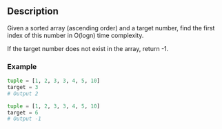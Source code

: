 ## Description
Given a sorted array (ascending order) and a target number, find the first index of this number in O(logn) time complexity.

If the target number does not exist in the array, return -1.

### Example 
```py
tuple = [1, 2, 3, 3, 4, 5, 10]
target = 3
# Output 2

tuple = [1, 2, 3, 3, 4, 5, 10]
target = 6
# Output -1 
```